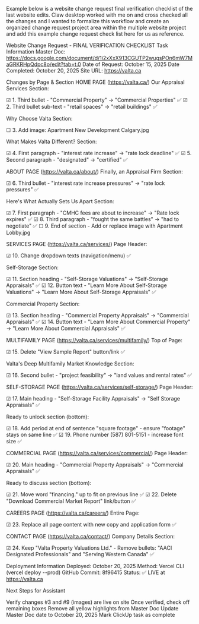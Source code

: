 
Example below is a website change request final verification checklist of the last website edits. Claw desktop worked with me on and cross checked all the changes and I wanted to formalize this workflow and create an organized change request project area within the multiple website project and add this example change request check list here for us as reference.


Website Change Request - FINAL VERIFICATION CHECKLIST
Task Information
Master Doc: https://docs.google.com/document/d/1i2xXxX913CGUTP2wugsPOn6mW7MaGRKRHpQdpc8o/edit?tab=t.0
Date of Request: October 15, 2025
Date Completed: October 20, 2025
Site URL: https://valta.ca

Changes by Page & Section
HOME PAGE (https://valta.ca/)
Our Appraisal Services Section:

☑ 1. Third bullet - "Commercial Property" → "Commercial Properties" ✅
☑ 2. Third bullet sub-text - "retail spaces" → "retail buildings" ✅

Why Choose Valta Section:

☐ 3. Add image: Apartment New Development Calgary.jpg

What Makes Valta Different? Section:

☑ 4. First paragraph - "interest rate increase" → "rate lock deadline" ✅
☑ 5. Second paragraph - "designated" → "certified" ✅


ABOUT PAGE (https://valta.ca/about/)
Finally, an Appraisal Firm Section:

☑ 6. Third bullet - "interest rate increase pressures" → "rate lock pressures" ✅

Here's What Actually Sets Us Apart Section:

☑ 7. First paragraph - "CMHC fees are about to increase" → "Rate lock expires" ✅
☑ 8. Third paragraph - "fought the same battles" → "had to negotiate" ✅
☐ 9. End of section - Add or replace image with Apartment Lobby.jpg


SERVICES PAGE (https://valta.ca/services/)
Page Header:

☑ 10. Change dropdown texts (navigation/menu) ✅

Self-Storage Section:

☑ 11. Section heading - "Self-Storage Valuations" → "Self-Storage Appraisals" ✅
☑ 12. Button text - "Learn More About Self-Storage Valuations" → "Learn More About Self-Storage Appraisals" ✅

Commercial Property Section:

☑ 13. Section heading - "Commercial Property Appraisals" → "Commercial Appraisals" ✅
☑ 14. Button text - "Learn More About Commercial Property" → "Learn More About Commercial Appraisals" ✅


MULTIFAMILY PAGE (https://valta.ca/services/multifamily/)
Top of Page:

☑ 15. Delete "View Sample Report" button/link ✅

Valta's Deep Multifamily Market Knowledge Section:

☑ 16. Second bullet - "project feasibility" → "land values and rental rates" ✅


SELF-STORAGE PAGE (https://valta.ca/services/self-storage/)
Page Header:

☑ 17. Main heading - "Self-Storage Facility Appraisals" → "Self Storage Appraisals" ✅

Ready to unlock section (bottom):

☑ 18. Add period at end of sentence "square footage" - ensure "footage" stays on same line ✅
☑ 19. Phone number (587) 801-5151 - increase font size ✅


COMMERCIAL PAGE (https://valta.ca/services/commercial/)
Page Header:

☑ 20. Main heading - "Commercial Property Appraisals" → "Commercial Appraisals" ✅

Ready to discuss section (bottom):

☑ 21. Move word "financing." up to fit on previous line ✅
☑ 22. Delete "Download Commercial Market Report" link/button ✅


CAREERS PAGE (https://valta.ca/careers/)
Entire Page:

☑ 23. Replace all page content with new copy and application form ✅


CONTACT PAGE (https://valta.ca/contact/)
Company Details Section:

☑ 24. Keep "Valta Property Valuations Ltd." - Remove bullets: "AACI Designated Professionals" and "Serving Western Canada" ✅


Deployment Information
Deployed: October 20, 2025
Method: Vercel CLI (vercel deploy --prod)
GitHub Commit: 8f96415
Status: ✅ LIVE at https://valta.ca

Next Steps for Assistant

Verify changes #3 and #9 (images) are live on site
Once verified, check off remaining boxes
Remove all yellow highlights from Master Doc
Update Master Doc date to October 20, 2025
Mark ClickUp task as complete
